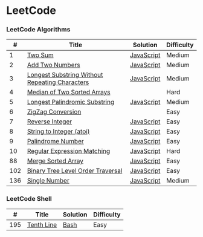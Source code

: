 LeetCode
========

### LeetCode Algorithms

| # | Title | Solution | Difficulty |
|---| ----- | -------- | ---------- |
|1|[Two Sum](https://oj.leetcode.com/problems/two-sum/)| [JavaScript](./algorithms/TwoSum.js)|Medium|
|2|[Add Two Numbers](https://oj.leetcode.com/problems/add-two-numbers/)| [JavaScript](./algorithms/AddTwoNumbers.js)|Medium|
|3|[Longest Substring Without Repeating Characters](https://oj.leetcode.com/problems/longest-substring-without-repeating-characters/)| [JavaScript](./algorithms/LongestSubstringWithoutRepeatingCharacters.js)|Medium|
|4|[Median of Two Sorted Arrays](https://oj.leetcode.com/problems/median-of-two-sorted-arrays/)| <!-- [JavaScript](./algorithms/MedianOfTwoSortedArrays.js) -->|Hard|
|5|[Longest Palindromic Substring](https://oj.leetcode.com/problems/longest-palindromic-substring/)| [JavaScript](./algorithms/LongestPalindromicSubstring.js)|Medium|
|6|[ZigZag Conversion](https://oj.leetcode.com/problems/zigzag-conversion/)| <!-- [JavaScript](./algorithms/ZigZagConversion.js) -->|Easy|
|7|[Reverse Integer](https://oj.leetcode.com/problems/reverse-integer/)| [JavaScript](./algorithms/ReverseInteger.js)|Easy|
|8|[String to Integer (atoi)](https://oj.leetcode.com/problems/string-to-integer-atoi/)| [JavaScript](./algorithms/StringToIntegerAtoi.js)|Easy|
|9|[Palindrome Number](https://oj.leetcode.com/problems/palindrome-number/)| [JavaScript](./algorithms/PalindromeNumber.js)|Easy|
|10|[Regular Expression Matching](https://oj.leetcode.com/problems/regular-expression-matching/)| [JavaScript](./algorithms/RegularExpressionMatching.js)|Hard|
|88|[Merge Sorted Array](https://oj.leetcode.com/problems/merge-sorted-array/)| [JavaScript](./algorithms/MergeTwoSortedArray.js)|Easy|
|102|[Binary Tree Level Order Traversal](https://oj.leetcode.com/problems/binary-tree-level-order-traversal/)| [JavaScript](./algorithms/BinaryTreeLevelOrderTraversal.js)|Easy|
|136|[Single Number](https://oj.leetcode.com/problems/single-number/)| [JavaScript](./algorithms/SingleNumber.js)|Medium|


### LeetCode Shell

| # | Title | Solution | Difficulty |
|---| ----- | -------- | ---------- |
|195|[Tenth Line](https://leetcode.com/problems/tenth-line/)| [Bash](./shell/TenthLine.sh)|Easy|